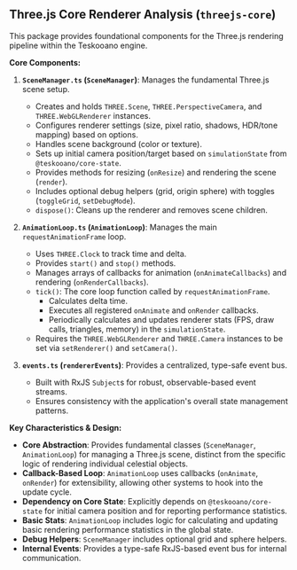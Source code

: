 ## Three.js Core Renderer Analysis (`threejs-core`)

This package provides foundational components for the Three.js rendering pipeline within the Teskooano engine.

**Core Components:**

1.  **`SceneManager.ts` (`SceneManager`)**: Manages the fundamental Three.js scene setup.

    - Creates and holds `THREE.Scene`, `THREE.PerspectiveCamera`, and `THREE.WebGLRenderer` instances.
    - Configures renderer settings (size, pixel ratio, shadows, HDR/tone mapping) based on options.
    - Handles scene background (color or texture).
    - Sets up initial camera position/target based on `simulationState` from `@teskooano/core-state`.
    - Provides methods for resizing (`onResize`) and rendering the scene (`render`).
    - Includes optional debug helpers (grid, origin sphere) with toggles (`toggleGrid`, `setDebugMode`).
    - `dispose()`: Cleans up the renderer and removes scene children.

2.  **`AnimationLoop.ts` (`AnimationLoop`)**: Manages the main `requestAnimationFrame` loop.

    - Uses `THREE.Clock` to track time and delta.
    - Provides `start()` and `stop()` methods.
    - Manages arrays of callbacks for animation (`onAnimateCallbacks`) and rendering (`onRenderCallbacks`).
    - `tick()`: The core loop function called by `requestAnimationFrame`.
      - Calculates delta time.
      - Executes all registered `onAnimate` and `onRender` callbacks.
      - Periodically calculates and updates renderer stats (FPS, draw calls, triangles, memory) in the `simulationState`.
    - Requires the `THREE.WebGLRenderer` and `THREE.Camera` instances to be set via `setRenderer()` and `setCamera()`.

3.  **`events.ts` (`rendererEvents`)**: Provides a centralized, type-safe event bus.
    - Built with RxJS `Subject`s for robust, observable-based event streams.
    - Ensures consistency with the application's overall state management patterns.

**Key Characteristics & Design:**

- **Core Abstraction**: Provides fundamental classes (`SceneManager`, `AnimationLoop`) for managing a Three.js scene, distinct from the specific logic of rendering individual celestial objects.
- **Callback-Based Loop**: `AnimationLoop` uses callbacks (`onAnimate`, `onRender`) for extensibility, allowing other systems to hook into the update cycle.
- **Dependency on Core State**: Explicitly depends on `@teskooano/core-state` for initial camera position and for reporting performance statistics.
- **Basic Stats**: `AnimationLoop` includes logic for calculating and updating basic rendering performance statistics in the global state.
- **Debug Helpers**: `SceneManager` includes optional grid and sphere helpers.
- **Internal Events**: Provides a type-safe RxJS-based event bus for internal communication.
